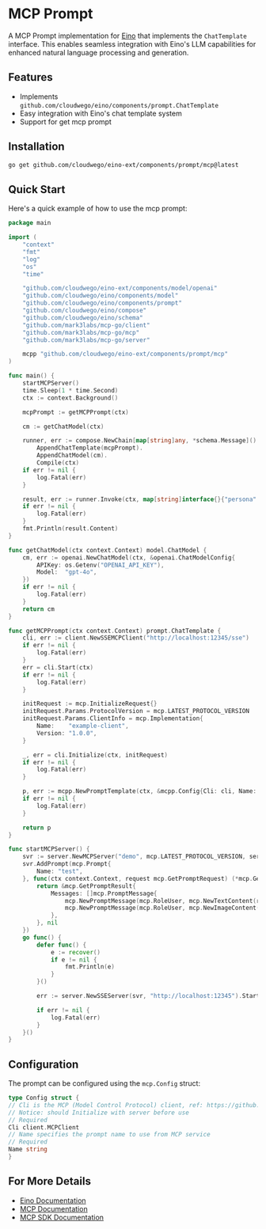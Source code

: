 # MCP Prompt

A MCP Prompt implementation for [Eino](https://github.com/cloudwego/eino) that implements the `ChatTemplate` interface. This enables seamless integration with Eino's LLM capabilities for enhanced natural language processing and generation.

## Features

- Implements `github.com/cloudwego/eino/components/prompt.ChatTemplate`
- Easy integration with Eino's chat template system
- Support for get mcp prompt

## Installation

```bash
go get github.com/cloudwego/eino-ext/components/prompt/mcp@latest
```

## Quick Start

Here's a quick example of how to use the mcp prompt:

```go
package main

import (
	"context"
	"fmt"
	"log"
	"os"
	"time"

	"github.com/cloudwego/eino-ext/components/model/openai"
	"github.com/cloudwego/eino/components/model"
	"github.com/cloudwego/eino/components/prompt"
	"github.com/cloudwego/eino/compose"
	"github.com/cloudwego/eino/schema"
	"github.com/mark3labs/mcp-go/client"
	"github.com/mark3labs/mcp-go/mcp"
	"github.com/mark3labs/mcp-go/server"

	mcpp "github.com/cloudwego/eino-ext/components/prompt/mcp"
)

func main() {
	startMCPServer()
	time.Sleep(1 * time.Second)
	ctx := context.Background()

	mcpPrompt := getMCPPrompt(ctx)

	cm := getChatModel(ctx)

	runner, err := compose.NewChain[map[string]any, *schema.Message]().
		AppendChatTemplate(mcpPrompt).
		AppendChatModel(cm).
		Compile(ctx)
	if err != nil {
		log.Fatal(err)
	}

	result, err := runner.Invoke(ctx, map[string]interface{}{"persona": "Describe the content of the image"})
	if err != nil {
		log.Fatal(err)
	}
	fmt.Println(result.Content)
}

func getChatModel(ctx context.Context) model.ChatModel {
	cm, err := openai.NewChatModel(ctx, &openai.ChatModelConfig{
		APIKey: os.Getenv("OPENAI_API_KEY"),
		Model:  "gpt-4o",
	})
	if err != nil {
		log.Fatal(err)
	}
	return cm
}

func getMCPPrompt(ctx context.Context) prompt.ChatTemplate {
	cli, err := client.NewSSEMCPClient("http://localhost:12345/sse")
	if err != nil {
		log.Fatal(err)
	}
	err = cli.Start(ctx)
	if err != nil {
		log.Fatal(err)
	}

	initRequest := mcp.InitializeRequest{}
	initRequest.Params.ProtocolVersion = mcp.LATEST_PROTOCOL_VERSION
	initRequest.Params.ClientInfo = mcp.Implementation{
		Name:    "example-client",
		Version: "1.0.0",
	}

	_, err = cli.Initialize(ctx, initRequest)
	if err != nil {
		log.Fatal(err)
	}

	p, err := mcpp.NewPromptTemplate(ctx, &mcpp.Config{Cli: cli, Name: "test"})
	if err != nil {
		log.Fatal(err)
	}

	return p
}

func startMCPServer() {
	svr := server.NewMCPServer("demo", mcp.LATEST_PROTOCOL_VERSION, server.WithPromptCapabilities(false))
	svr.AddPrompt(mcp.Prompt{
		Name: "test",
	}, func(ctx context.Context, request mcp.GetPromptRequest) (*mcp.GetPromptResult, error) {
		return &mcp.GetPromptResult{
			Messages: []mcp.PromptMessage{
				mcp.NewPromptMessage(mcp.RoleUser, mcp.NewTextContent(request.Params.Arguments["persona"])),
				mcp.NewPromptMessage(mcp.RoleUser, mcp.NewImageContent("https://upload.wikimedia.org/wikipedia/commons/3/3a/Cat03.jpg", "")),
			},
		}, nil
	})
	go func() {
		defer func() {
			e := recover()
			if e != nil {
				fmt.Println(e)
			}
		}()

		err := server.NewSSEServer(svr, "http://localhost:12345").Start("localhost:12345")

		if err != nil {
			log.Fatal(err)
		}
	}()
}

```

## Configuration

The prompt can be configured using the `mcp.Config` struct:

```go
type Config struct {
// Cli is the MCP (Model Control Protocol) client, ref: https://github.com/mark3labs/mcp-go
// Notice: should Initialize with server before use
// Required
Cli client.MCPClient
// Name specifies the prompt name to use from MCP service
// Required
Name string
}
```

## For More Details

- [Eino Documentation](https://github.com/cloudwego/eino)
- [MCP Documentation](https://modelcontextprotocol.io/introduction)
- [MCP SDK Documentation](https://github.com/mark3labs/mcp-go?tab=readme-ov-file#prompts)